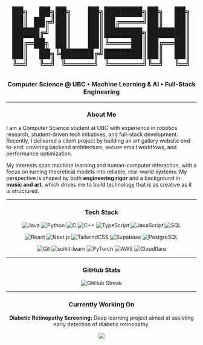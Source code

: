 <h1 align="center">
  
```text
██╗  ██╗██╗   ██╗███████╗██╗  ██╗
██║ ██╔╝██║   ██║██╔════╝██║  ██║
█████╔╝ ██║   ██║███████╗███████║
██╔═██╗ ██║   ██║╚════██║██╔══██║
██║  ██╗╚██████╔╝███████║██║  ██║
╚═╝  ╚═╝ ╚═════╝ ╚══════╝╚═╝  ╚═╝
```

</h1>
                                                   

<h3 align="center">Computer Science @ UBC • Machine Learning & AI • Full-Stack Engineering</h3>

---

<h3 align="center">About Me</h3>

I am a Computer Science student at UBC with experience in robotics research, student-driven tech initiatives, and full-stack development. Recently, I delivered a client project by building an art gallery website end-to-end: covering backend architecture, secure email workflows, and performance optimization.

My interests span machine learning and human-computer interaction, with a focus on turning theoretical models into reliable, real-world systems. My perspective is shaped by both **engineering rigor** and a background in **music and art**, which drives me to build technology that is as creative as it is structured.

---

<h3 align="center">Tech Stack</h3>

<div align="center">

![Java](https://img.shields.io/badge/Java-007396?style=for-the-badge\&logo=java\&logoColor=white)
![Python](https://img.shields.io/badge/Python-3776AB?style=for-the-badge\&logo=python\&logoColor=white)
![C](https://img.shields.io/badge/C-A8B9CC?style=for-the-badge&logo=c&logoColor=white)
![C++](https://img.shields.io/badge/C++-00599C?style=for-the-badge\&logo=cplusplus\&logoColor=white)
![TypeScript](https://img.shields.io/badge/TypeScript-3178C6?style=for-the-badge\&logo=typescript\&logoColor=white)
![JavaScript](https://shields.io/badge/JavaScript-F7DF1E?logo=JavaScript&logoColor=000&style=for-the-badge)
![SQL](https://img.shields.io/badge/SQL-4479A1?style=for-the-badge\&logo=postgresql\&logoColor=white)

![React](https://img.shields.io/badge/React-20232A?style=for-the-badge\&logo=react\&logoColor=61DAFB)
![Next.js](https://img.shields.io/badge/Next.js-000000?style=for-the-badge\&logo=nextdotjs\&logoColor=white)
![TailwindCSS](https://img.shields.io/badge/Tailwind_CSS-38B2AC?style=for-the-badge\&logo=tailwind-css\&logoColor=white)
![Supabase](https://img.shields.io/badge/Supabase-3ECF8E?style=for-the-badge\&logo=supabase\&logoColor=white)
![PostgreSQL](https://img.shields.io/badge/PostgreSQL-336791?style=for-the-badge\&logo=postgresql\&logoColor=white)

![Git](https://img.shields.io/badge/Git-F05032?style=for-the-badge&logo=git&logoColor=white)
![scikit-learn](https://img.shields.io/badge/scikit--learn-F7931E?style=for-the-badge\&logo=scikit-learn\&logoColor=white)
![PyTorch](https://img.shields.io/badge/PyTorch-EE4C2C?style=for-the-badge\&logo=pytorch\&logoColor=white)
![AWS](https://img.shields.io/badge/AWS-232F3E?style=for-the-badge&logo=amazon-aws&logoColor=white)
![Cloudflare](https://img.shields.io/badge/Cloudflare-F38020?style=for-the-badge&logo=cloudflare&logoColor=white)

</div>

---

<h3 align="center">GitHub Stats</h3>

<p align="center">
  <img src="https://streak-stats.demolab.com?user=itskushagraa&theme=github_dark&hide_border=true" alt="GitHub Streak"/>
</p>

---

<h3 align="center">Currently Working On</h3>

<p align="center"><b>Diabetic Retinopathy Screening: </b>Deep learning project aimed at assisting early detection of diabetic retinopathy.</p>

<p align="center">
  <img src="https://img.shields.io/badge/Progress-15%25-green?style=for-the-badge" />
</p>

